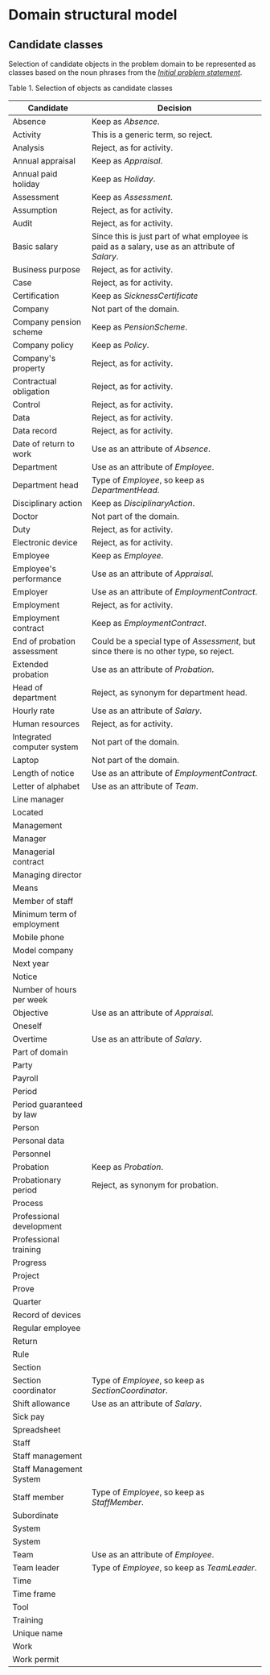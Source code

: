 # Domain structural model

## Candidate classes

Selection of candidate objects in the problem domain to be represented as classes based on the noun phrases from the _[Initial problem statement](./initial_problem_statement.md)_.

Table 1. Selection of objects as candidate classes

| Candidate                   | Decision                                                                                       |
| --------------------------- | ---------------------------------------------------------------------------------------------- |
| Absence                     | Keep as _Absence_.                                                                             |
| Activity                    | This is a generic term, so reject.                                                             |
| Analysis                    | Reject, as for activity.                                                                       |
| Annual appraisal            | Keep as _Appraisal_.                                                                           |
| Annual paid holiday         | Keep as _Holiday_.                                                                             |
| Assessment                  | Keep as _Assessment_.                                                                          |
| Assumption                  | Reject, as for activity.                                                                       |
| Audit                       | Reject, as for activity.                                                                       |
| Basic salary                | Since this is just part of what employee is paid as a salary, use as an attribute of _Salary_. |
| Business purpose            | Reject, as for activity.                                                                       |
| Case                        | Reject, as for activity.                                                                       |
| Certification               | Keep as _SicknessCertificate_                                                                  |
| Company                     | Not part of the domain.                                                                        |
| Company pension scheme      | Keep as _PensionScheme_.                                                                       |
| Company policy              | Keep as _Policy_.                                                                              |
| Company's property          | Reject, as for activity.                                                                       |
| Contractual obligation      | Reject, as for activity.                                                                       |
| Control                     | Reject, as for activity.                                                                       |
| Data                        | Reject, as for activity.                                                                       |
| Data record                 | Reject, as for activity.                                                                       |
| Date of return to work      | Use as an attribute of _Absence_.                                                              |
| Department                  | Use as an attribute of _Employee_.                                                             |
| Department head             | Type of _Employee_, so keep as _DepartmentHead_.                                               |
| Disciplinary action         | Keep as _DisciplinaryAction_.                                                                  |
| Doctor                      | Not part of the domain.                                                                        |
| Duty                        | Reject, as for activity.                                                                       |
| Electronic device           | Reject, as for activity.                                                                       |
| Employee                    | Keep as _Employee_.                                                                            |
| Employee's performance      | Use as an attribute of _Appraisal_.                                                            |
| Employer                    | Use as an attribute of _EmploymentContract_.                                                   |
| Employment                  | Reject, as for activity.                                                                       |
| Employment contract         | Keep as _EmploymentContract_.                                                                  |
| End of probation assessment | Could be a special type of _Assessment_, but since there is no other type, so reject.          |
| Extended probation          | Use as an attribute of _Probation_.                                                            |
| Head of department          | Reject, as synonym for department head.                                                        |
| Hourly rate                 | Use as an attribute of _Salary_.                                                               |
| Human resources             | Reject, as for activity.                                                                       |
| Integrated computer system  | Not part of the domain.                                                                        |
| Laptop                      | Not part of the domain.                                                                        |
| Length of notice            | Use as an attribute of _EmploymentContract_.                                                   |
| Letter of alphabet          | Use as an attribute of _Team_.                                                                 |
| Line manager                |                                                                                                |
| Located                     |                                                                                                |
| Management                  |                                                                                                |
| Manager                     |                                                                                                |
| Managerial contract         |                                                                                                |
| Managing director           |                                                                                                |
| Means                       |                                                                                                |
| Member of staff             |                                                                                                |
| Minimum term of employment  |                                                                                                |
| Mobile phone                |                                                                                                |
| Model company               |                                                                                                |
| Next year                   |                                                                                                |
| Notice                      |                                                                                                |
| Number of hours per week    |                                                                                                |
| Objective                   | Use as an attribute of _Appraisal_.                                                            |
| Oneself                     |                                                                                                |
| Overtime                    | Use as an attribute of _Salary_.                                                               |
| Part of domain              |                                                                                                |
| Party                       |                                                                                                |
| Payroll                     |                                                                                                |
| Period                      |                                                                                                |
| Period guaranteed by law    |                                                                                                |
| Person                      |                                                                                                |
| Personal data               |                                                                                                |
| Personnel                   |                                                                                                |
| Probation                   | Keep as _Probation_.                                                                           |
| Probationary period         | Reject, as synonym for probation.                                                              |
| Process                     |                                                                                                |
| Professional development    |                                                                                                |
| Professional training       |                                                                                                |
| Progress                    |                                                                                                |
| Project                     |                                                                                                |
| Prove                       |                                                                                                |
| Quarter                     |                                                                                                |
| Record of devices           |                                                                                                |
| Regular employee            |                                                                                                |
| Return                      |                                                                                                |
| Rule                        |                                                                                                |
| Section                     |                                                                                                |
| Section coordinator         | Type of _Employee_, so keep as _SectionCoordinator_.                                           |
| Shift allowance             | Use as an attribute of _Salary_.                                                               |
| Sick pay                    |                                                                                                |
| Spreadsheet                 |                                                                                                |
| Staff                       |                                                                                                |
| Staff management            |                                                                                                |
| Staff Management System     |                                                                                                |
| Staff member                | Type of _Employee_, so keep as _StaffMember_.                                                  |
| Subordinate                 |                                                                                                |
| System                      |                                                                                                |
| System                      |                                                                                                |
| Team                        | Use as an attribute of _Employee_.                                                             |
| Team leader                 | Type of _Employee_, so keep as _TeamLeader_.                                                   |
| Time                        |                                                                                                |
| Time frame                  |                                                                                                |
| Tool                        |                                                                                                |
| Training                    |                                                                                                |
| Unique name                 |                                                                                                |
| Work                        |                                                                                                |
| Work permit                 |                                                                                                |
